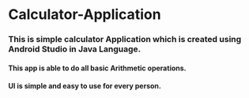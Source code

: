 # Calculator-Application

### This is simple calculator Application which is created using Android Studio in Java Language.
#### This app is able to do all basic Arithmetic operations.
#### UI is simple and easy to use for every person.

